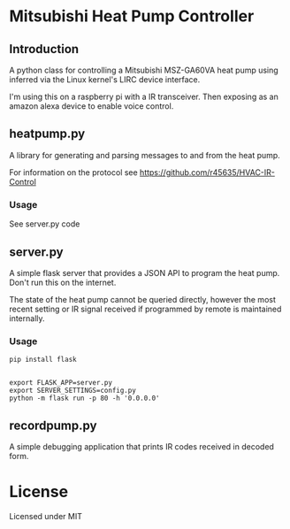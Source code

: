 # Mitsubishi Heat Pump Controller
## Introduction

A python class for controlling a Mitsubishi MSZ-GA60VA heat pump using inferred via the Linux kernel's LIRC device interface.


I'm using this on a raspberry pi with a IR transceiver. Then exposing as an amazon alexa device to enable voice control.

## heatpump.py
A library for generating and parsing messages to and from the heat pump.

For information on the protocol see https://github.com/r45635/HVAC-IR-Control

### Usage
See server.py code

## server.py
A simple flask server that provides a JSON API to program the heat pump. Don't run this on the internet.

The state of the heat pump cannot be queried directly, however the most recent setting or IR signal received if programmed by remote is maintained internally.

### Usage
```
pip install flask


export FLASK_APP=server.py
export SERVER_SETTINGS=config.py
python -m flask run -p 80 -h '0.0.0.0'
```

## recordpump.py
A simple debugging application that prints IR codes received in decoded form.

# License
Licensed under MIT